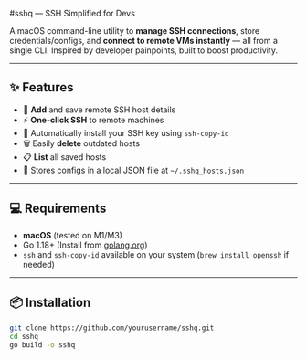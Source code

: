 #sshq — SSH Simplified for Devs

A macOS command-line utility to **manage SSH connections**, store credentials/configs, and **connect to remote VMs instantly** — all from a single CLI. Inspired by developer painpoints, built to boost productivity.

---

## ✨ Features

- 🔐 **Add** and save remote SSH host details
- ⚡ **One-click SSH** to remote machines
- 🔑 Automatically install your SSH key using `ssh-copy-id`
- 🗑️ Easily **delete** outdated hosts
- 📋 **List** all saved hosts
- 💾 Stores configs in a local JSON file at `~/.sshq_hosts.json`

---

## 💻 Requirements

- **macOS** (tested on M1/M3)
- Go 1.18+ (Install from [golang.org](https://golang.org/dl/))
- `ssh` and `ssh-copy-id` available on your system (`brew install openssh` if needed)

---

## 📦 Installation

```bash
git clone https://github.com/yourusername/sshq.git
cd sshq
go build -o sshq
